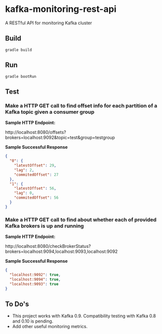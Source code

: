 # kafka-monitoring-rest-api
A RESTful API for monitoring Kafka cluster

## Build
```
gradle build
```

## Run
```
gradle bootRun
```

## Test

### Make a HTTP GET call to find offset info for each partition of a Kafka topic given a consumer group

<b>Sample HTTP Endpoint:</b>

http://localhost:8080/offsets?brokers=localhost:9092&topic=test&group=testgroup

<b>Sample Successful Response</b>

```json
{
  "0": {
    "latestOffset": 29,
    "lag": 2,
    "commitedOffset": 27
  },
  "1": {
    "latestOffset": 56,
    "lag": 0,
    "commitedOffset": 56
  }
}
```

### Make a HTTP GET call to find about whether each of provided Kafka brokers is up and running

<b>Sample HTTP Endpoint:</b>

http://localhost:8080/checkBrokerStatus?brokers=localhost:9094,localhost:9093,localhost:9092

<b>Sample Successful Response</b>

```json
{
  "localhost:9092": true,
  "localhost:9094": true,
  "localhost:9093": true
}
```

## To Do's

- This project works with Kafka 0.9. Compatibility testing with Kafka 0.8 and 0.10 is pending.
- Add other useful monitoring metrics.

